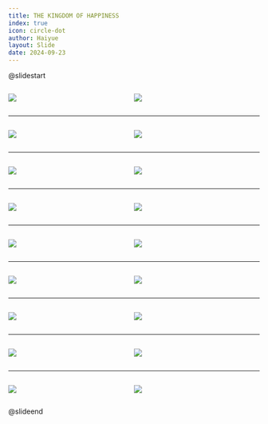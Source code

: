 ```yaml
---
title: THE KINGDOM OF HAPPINESS
index: true
icon: circle-dot
author: Haiyue
layout: Slide
date: 2024-09-23
---
```

 
@slidestart

<div style="display:flex">
<div style="flex:1">

![](/reading/english/Level-W/THE%20KINGDOM%20OF%20HAPPINESS/001.webp)
</div>
<div style="flex:1">

![](/reading/english/Level-W/THE%20KINGDOM%20OF%20HAPPINESS/002.webp)
</div>
</div>

---

<div style="display:flex">
<div style="flex:1">

![](/reading/english/Level-W/THE%20KINGDOM%20OF%20HAPPINESS/003.webp)
</div>
<div style="flex:1">

![](/reading/english/Level-W/THE%20KINGDOM%20OF%20HAPPINESS/004.webp)
</div>
</div>

---

<div style="display:flex">
<div style="flex:1">

![](/reading/english/Level-W/THE%20KINGDOM%20OF%20HAPPINESS/005.webp)
</div>
<div style="flex:1">

![](/reading/english/Level-W/THE%20KINGDOM%20OF%20HAPPINESS/006.webp)
</div>
</div>

---

<div style="display:flex">
<div style="flex:1">

![](/reading/english/Level-W/THE%20KINGDOM%20OF%20HAPPINESS/007.webp)
</div>
<div style="flex:1">

![](/reading/english/Level-W/THE%20KINGDOM%20OF%20HAPPINESS/008.webp)
</div>
</div>

---

<div style="display:flex">
<div style="flex:1">

![](/reading/english/Level-W/THE%20KINGDOM%20OF%20HAPPINESS/009.webp)
</div>
<div style="flex:1">

![](/reading/english/Level-W/THE%20KINGDOM%20OF%20HAPPINESS/010.webp)
</div>
</div>

---

<div style="display:flex">
<div style="flex:1">

![](/reading/english/Level-W/THE%20KINGDOM%20OF%20HAPPINESS/011.webp)
</div>
<div style="flex:1">

![](/reading/english/Level-W/THE%20KINGDOM%20OF%20HAPPINESS/012.webp)
</div>
</div>

---

<div style="display:flex">
<div style="flex:1">

![](/reading/english/Level-W/THE%20KINGDOM%20OF%20HAPPINESS/013.webp)
</div>
<div style="flex:1">

![](/reading/english/Level-W/THE%20KINGDOM%20OF%20HAPPINESS/014.webp)
</div>
</div>

---

<div style="display:flex">
<div style="flex:1">

![](/reading/english/Level-W/THE%20KINGDOM%20OF%20HAPPINESS/015.webp)
</div>
<div style="flex:1">

![](/reading/english/Level-W/THE%20KINGDOM%20OF%20HAPPINESS/016.webp)
</div>
</div>

---

<div style="display:flex">
<div style="flex:1">

![](/reading/english/Level-W/THE%20KINGDOM%20OF%20HAPPINESS/017.webp)
</div>
<div style="flex:1">

![](/reading/english/Level-W/THE%20KINGDOM%20OF%20HAPPINESS/018.webp)
</div>
</div>

@slideend